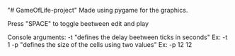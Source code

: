 "# GameOfLife-project" 
Made using pygame for the graphics.

Press "SPACE" to toggle beetween edit and play


Console arguments:
-t "defines the delay beetween ticks in seconds" Ex: -t 1
-p "defines the size of the cells using two values" Ex: -p 12 12
